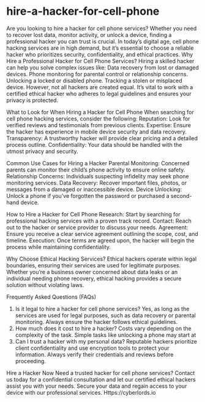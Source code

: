 # hire-a-hacker-for-cell-phone
Are you looking to hire a hacker for cell phone services? Whether you need to recover lost data, monitor activity, or unlock a device, finding a professional hacker you can trust is crucial. In today’s digital age, cell phone hacking services are in high demand, but it’s essential to choose a reliable hacker who prioritizes security, confidentiality, and ethical practices.
Why Hire a Professional Hacker for Cell Phone Services?
Hiring a skilled hacker can help you solve complex issues like:
Data recovery from lost or damaged devices.
Phone monitoring for parental control or relationship concerns.
Unlocking a locked or disabled phone.
Tracking a stolen or misplaced device.
However, not all hackers are created equal. It’s vital to work with a certified ethical hacker who adheres to legal guidelines and ensures your privacy is protected.

What to Look for When Hiring a Hacker for Cell Phone
When searching for cell phone hacking services, consider the following:
Reputation: Look for verified reviews and testimonials from previous clients.
Expertise: Ensure the hacker has experience in mobile device security and data recovery.
Transparency: A trustworthy hacker will provide clear pricing and a detailed process outline.
Confidentiality: Your data should be handled with the utmost privacy and security.

Common Use Cases for Hiring a Hacker
Parental Monitoring: Concerned parents can monitor their child’s phone activity to ensure online safety.
Relationship Concerns: Individuals suspecting infidelity may seek phone monitoring services.
Data Recovery: Recover important files, photos, or messages from a damaged or inaccessible device.
Device Unlocking: Unlock a phone if you’ve forgotten the password or purchased a second-hand device.

How to Hire a Hacker for Cell Phone
Research: Start by searching for professional hacking services with a proven track record.
Contact: Reach out to the hacker or service provider to discuss your needs.
Agreement: Ensure you receive a clear service agreement outlining the scope, cost, and timeline.
Execution: Once terms are agreed upon, the hacker will begin the process while maintaining confidentiality.

Why Choose Ethical Hacking Services?
Ethical hackers operate within legal boundaries, ensuring their services are used for legitimate purposes. Whether you’re a business owner concerned about data leaks or an individual needing phone recovery, ethical hacking provides a secure solution without violating laws.

Frequently Asked Questions (FAQs)
1. Is it legal to hire a hacker for cell phone services?
Yes, as long as the services are used for legal purposes, such as data recovery or parental monitoring. Always ensure the hacker follows ethical guidelines.
2. How much does it cost to hire a hacker?
Costs vary depending on the complexity of the task. Simple tasks like unlocking a phone may start at 
3. Can I trust a hacker with my personal data?
Reputable hackers prioritize client confidentiality and use encryption tools to protect your information. Always verify their credentials and reviews before proceeding.

Hire a Hacker Now
Need a trusted hacker for cell phone services? Contact us today for a confidential consultation and let our certified ethical hackers assist you with your needs. Secure your data and regain access to your device with our professional services.
Https://cyberlords.io



